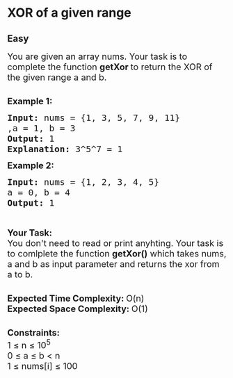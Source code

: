 # XOR of a given range
## Easy
<div class="problems_problem_content__Xm_eO"><p><span style="font-size:20px">You are given an array nums. Your task is to complete the function&nbsp;<strong>getXor&nbsp;</strong>to return the XOR of the given range a and b.</span><br>
&nbsp;</p>

<p><span style="font-size:20px"><strong>Example 1:</strong></span></p>

<pre><span style="font-size:20px"><strong>Input: </strong>nums = {1, 3, 5, 7, 9, 11}
,a = 1, b = 3
<strong>Output: </strong>1
<strong>Explanation: </strong>3^5^7 = 1</span>
</pre>

<p><span style="font-size:20px"><strong>Example 2:</strong></span></p>

<pre><span style="font-size:20px"><strong>Input: </strong>nums = {1, 2, 3, 4, 5}
a = 0, b = 4
<strong>Output: </strong>1</span>
</pre>

<p>&nbsp;</p>

<p><span style="font-size:20px"><strong>Your Task:</strong><br>
You don't need to read or print anyhting. Your task is to comlplete the function&nbsp;<strong>getXor()</strong>&nbsp;which takes nums, a and b as input parameter and returns the xor from a to b.</span><br>
&nbsp;</p>

<p><span style="font-size:20px"><strong>Expected Time Complexity:&nbsp;</strong>O(n)<br>
<strong>Expected Space Complexity:&nbsp;</strong>O(1)</span><br>
&nbsp;</p>

<p><span style="font-size:20px"><strong>Constraints:</strong><br>
1 ≤ n ≤ 10<sup>5</sup><br>
0 ≤ a ≤ b &lt;&nbsp;n<br>
1 ≤ nums[i] ≤ 100</span></p>
</div>